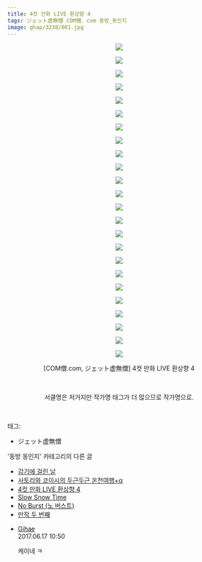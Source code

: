 ```yaml
---
title: 4컷 만화 LIVE 환상향 4
tags: ジェット虚無僧 COM僧．com 동방_동인지
image: ghap/3238/001.jpg
---
```

<div class="article">
<p style="text-align: center; clear: none; float: none;"><img src="{{ site.nasurl }}/ghap/3238/001.jpg"/></p>
<p style="text-align: center; clear: none; float: none;"><img src="{{ site.nasurl }}/ghap/3238/002.jpg"/></p>
<p style="text-align: center; clear: none; float: none;"><img src="{{ site.nasurl }}/ghap/3238/003.jpg"/></p>
<p style="text-align: center; clear: none; float: none;"><img src="{{ site.nasurl }}/ghap/3238/004.jpg"/></p>
<p style="text-align: center; clear: none; float: none;"><img src="{{ site.nasurl }}/ghap/3238/005.jpg"/></p>
<p style="text-align: center; clear: none; float: none;"><img src="{{ site.nasurl }}/ghap/3238/006.jpg"/></p>
<p style="text-align: center; clear: none; float: none;"><img src="{{ site.nasurl }}/ghap/3238/007.jpg"/></p>
<p style="text-align: center; clear: none; float: none;"><img src="{{ site.nasurl }}/ghap/3238/008.jpg"/></p>
<p style="text-align: center; clear: none; float: none;"><img src="{{ site.nasurl }}/ghap/3238/009.jpg"/></p>
<p style="text-align: center; clear: none; float: none;"><img src="{{ site.nasurl }}/ghap/3238/010.jpg"/></p>
<p style="text-align: center; clear: none; float: none;"><img src="{{ site.nasurl }}/ghap/3238/011.jpg"/></p>
<p style="text-align: center; clear: none; float: none;"><img src="{{ site.nasurl }}/ghap/3238/012.jpg"/></p>
<p style="text-align: center; clear: none; float: none;"><img src="{{ site.nasurl }}/ghap/3238/013.jpg"/></p>
<p style="text-align: center; clear: none; float: none;"><img src="{{ site.nasurl }}/ghap/3238/014.jpg"/></p>
<p style="text-align: center; clear: none; float: none;"><img src="{{ site.nasurl }}/ghap/3238/015.jpg"/></p>
<p style="text-align: center; clear: none; float: none;"><img src="{{ site.nasurl }}/ghap/3238/016.jpg"/></p>
<p style="text-align: center; clear: none; float: none;"><img src="{{ site.nasurl }}/ghap/3238/017.jpg"/></p>
<p style="text-align: center; clear: none; float: none;"><img src="{{ site.nasurl }}/ghap/3238/018.jpg"/></p>
<p style="text-align: center; clear: none; float: none;"><img src="{{ site.nasurl }}/ghap/3238/019.jpg"/></p>
<p style="text-align: center; clear: none; float: none;"><img src="{{ site.nasurl }}/ghap/3238/020.jpg"/></p>
<p style="text-align: center; clear: none; float: none;"><img src="{{ site.nasurl }}/ghap/3238/021.jpg"/></p>
<p style="text-align: center; clear: none; float: none;"><img src="{{ site.nasurl }}/ghap/3238/022.jpg"/></p>
<p style="text-align: center; clear: none; float: none;"><img src="{{ site.nasurl }}/ghap/3238/023.jpg"/></p>
<p style="text-align: center; clear: none; float: none;"><img src="{{ site.nasurl }}/ghap/3238/024.png"/></p>
<p style="text-align: center; clear: none; float: none;">[COM僧.com, ジェット虚無僧] 4컷 만화 LIVE 환상향 4</p>
<p style="text-align: center; clear: none; float: none;"><br/></p>
<p style="text-align: center; clear: none; float: none;">서클명은 저거지만 작가명 태그가 더 많으므로 작가명으로.</p>
<p><br/></p>
</div><div class="tagTrail">
<p>태그: </p>
<ul>
<li>ジェット虚無僧</li>
</ul>
</div><div class="another">
<p>'동방 동인지' 카테고리의 다른 글</p>
<ul>
<li><a href="/2017-05-15-ghap_3240">감기에 걸린 날</a></li>
<li><a href="/2017-05-13-ghap_3239">사토리와 코이시의 두근두근 온천여행+α</a></li>
<li><a href="/2017-05-13-ghap_3238">4컷 만화 LIVE 환상향 4</a></li>
<li><a href="/2017-05-13-ghap_3237">Slow Snow Time</a></li>
<li><a href="/2017-05-13-ghap_3236">No Burst (노 버스트)</a></li>
<li><a href="/2017-05-13-ghap_3235">만작 두 번째</a></li>
</ul>
</div><div class="cb_module cb_fluid">
<div class="cb_wrt cb_profile">
<div class="comment">
<ul>
<li class="cb_thumb_off" id="comment15015596">
<div class="cb_comment_area">
<div class="cb_info_area">
<div class="cb_section">
<span class="cb_nick_name"> <a href="http://djxjdj" onclick="return openLinkInNewWindow(this)">Gihae</a></span>
</div>
<div class="cb_section">
<span class="cb_date">2017.06.17 10:50 </span>
</div>
</div>
<div class="cb_dsc_comment">
<p class="cb_dsc">
											케이네 ㅋ
										</p>
</div>
</div></li>
</ul>
</div>
</div><!-- commentList close -->
</div>